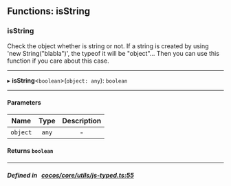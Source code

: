 ## Functions: isString

### isString

Check the object whether is string or not.
If a string is created by using &#x27;new String(&quot;blabla&quot;)&#x27;, the typeof it will be &quot;object&quot;...
Then you can use this function if you care about this case.
___
▸ **isString**<`boolean`\>(`object: any`): `boolean`
___


#### Parameters

| Name | Type | Description |
| :------: | :------: | :------: |
| `object` | `any` | - |


#### Returns `boolean` 
___


##### Defined in &nbsp;   [cocos/core/utils/js-typed.ts:55](https://github.com/cocos-creator/engine/blob/c7bf6b8a9/cocos/core/utils/js-typed.ts#L55)&nbsp;
